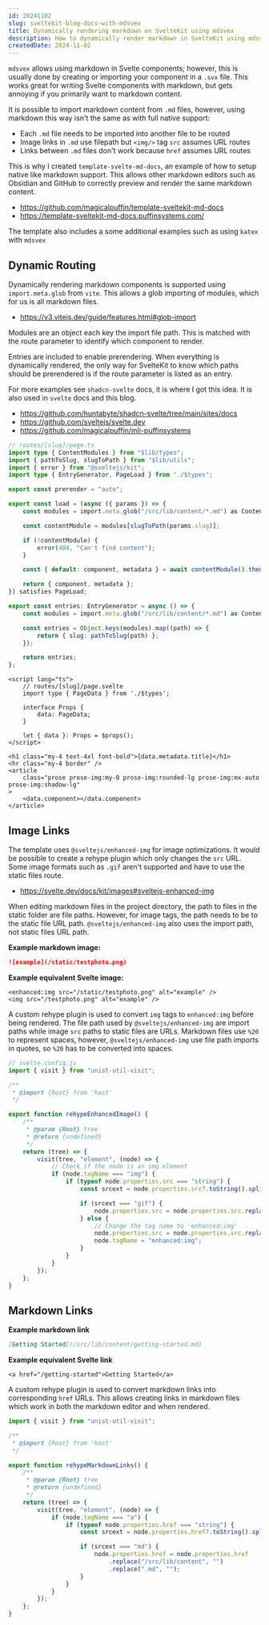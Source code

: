 ```yaml
---
id: 20241102
slug: sveltekit-blog-docs-with-mdsvex
title: Dynamically rendering markdown on SvelteKit using mdsvex
description: How to dynamically render markdown in SvelteKit using mdsvex and example template-sveltekit-md-docs. Page routing with vite glob imports and native like support of images and links.
createdDate: 2024-11-02
---
```

`mdsvex` allows using markdown in Svelte components; however, this is usually done by creating or importing your component in a `.svx` file. This works great for writing Svelte components with markdown, but gets annoying if you primarily want to markdown content.

It is possible to import markdown content from `.md` files, however, using markdown this way isn't the same as with full native support:
- Each `.md` file needs to be imported into another file to be routed
- Image links in `.md` use filepath but `<img/>` tag `src` assumes URL routes
- Links between `.md` files don't work because `href` assumes URL routes

This is why I created `template-svelte-md-docs`, an example of how to setup native like markdown support. This allows other markdown editors such as Obsidian and GitHub to correctly preview and render the same markdown content. 
- https://github.com/magicalpuffin/template-sveltekit-md-docs
- https://template-sveltekit-md-docs.puffinsystems.com/

The template also includes a some additional examples such as using `katex` with `mdsvex`

## Dynamic Routing

Dynamically rendering markdown components is supported using `import.meta.glob` from `vite`. This allows a glob importing of modules, which for us is all markdown files.
- https://v3.vitejs.dev/guide/features.html#glob-import

Modules are an object each key the import file path. This is matched with the route parameter to identify which component to render.

Entries are included to enable prerendering. When everything is dynamically rendered, the only way for SvelteKit to know which paths should be prerendered is if the route parameter is listed as an entry.

For more examples see `shadcn-svelte` docs, it is where I got this idea. It is also used in `svelte` docs and this blog.
- https://github.com/huntabyte/shadcn-svelte/tree/main/sites/docs
- https://github.com/sveltejs/svelte.dev
- https://github.com/magicalpuffin/mli-puffinsystems

```ts
// routes/[slug]/page.ts
import type { ContentModules } from "$lib/types";
import { pathToSlug, slugToPath } from "$lib/utils";
import { error } from "@sveltejs/kit";
import type { EntryGenerator, PageLoad } from "./$types";

export const prerender = "auto";

export const load = (async ({ params }) => {
	const modules = import.meta.glob("/src/lib/content/*.md") as ContentModules;

	const contentModule = modules[slugToPath(params.slug)];

	if (!contentModule) {
		error(404, "Can't find content");
	}

	const { default: component, metadata } = await contentModule().then();

	return { component, metadata };
}) satisfies PageLoad;

export const entries: EntryGenerator = async () => {
	const modules = import.meta.glob("/src/lib/content/*.md") as ContentModules;

	const entries = Object.keys(modules).map((path) => {
		return { slug: pathToSlug(path) };
	});

	return entries;
};
```

```svelte
<script lang="ts">
	// routes/[slug]/page.svelte
	import type { PageData } from './$types';

	interface Props {
		data: PageData;
	}

	let { data }: Props = $props();
</script>

<h1 class="my-4 text-4xl font-bold">{data.metadata.title}</h1>
<hr class="my-4 border" />
<article
	class="prose prose-img:my-0 prose-img:rounded-lg prose-img:mx-auto prose-img:shadow-lg"
>
	<data.component></data.component>
</article>
```


## Image Links

 The template uses `@sveltejs/enhanced-img` for image optimizations. It would be possible to create a rehype plugin which only changes the `src` URL. Some image formats such as `.gif` aren't supported and have to use the static files route.
- https://svelte.dev/docs/kit/images#sveltejs-enhanced-img

When editing markdown files in the project directory, the path to files in the static folder are file paths. However, for image tags, the path needs to be to the static file URL path. `@sveltejs/enhanced-img` also uses the import path, not static files URL path.

**Example markdown image:**

```markdown
![example](/static/testphoto.png)
```

**Example equivalent Svelte image:**

```svelte
<enhanced:img src="/static/testphoto.png" alt="example" />
<img src="/testphoto.png" alt="example" />
```


A custom rehype plugin is used to convert `img` tags to `enhanced:img` before being rendered. The file path used by `@sveltejs/enhanced-img` are import paths while image `src` paths to static files are URLs. Markdown files use `%20` to represent spaces, however, `@sveltejs/enhanced-img` use file path imports in quotes, so `%20` has to be converted into spaces.

```js
// svelte.config.js
import { visit } from "unist-util-visit";

/**
 * @import {Root} from 'hast'
 */

export function rehypeEnhancedImage() {
	/**
	 * @param {Root} tree
	 * @return {undefined}
	 */
	return (tree) => {
		visit(tree, "element", (node) => {
			// Check if the node is an img element
			if (node.tagName === "img") {
				if (typeof node.properties.src === "string") {
					const srcext = node.properties.src?.toString().split(".").pop();

					if (srcext === "gif") {
						node.properties.src = node.properties.src.replace("/static", "");
					} else {
						// Change the tag name to 'enhanced:img'
						node.properties.src = node.properties.src.replaceAll("%20", " ");
						node.tagName = "enhanced:img";
					}
				}
			}
		});
	};
}
```

## Markdown Links

**Example markdown link** 

```markdown
[Getting Started](/src/lib/content/getting-started.md)
```

**Example equivalent Svelte link**

```svelte
<a href="/getting-started">Getting Started</a>
```

A custom rehype plugin is used to convert markdown links into corresponding `href` URLs. This allows creating links in markdown files which work in both the markdown editor and when rendered.

```js
import { visit } from "unist-util-visit";

/**
 * @import {Root} from 'hast'
 */

export function rehypeMarkdownLinks() {
	/**
	 * @param {Root} tree
	 * @return {undefined}
	 */
	return (tree) => {
		visit(tree, "element", (node) => {
			if (node.tagName === "a") {
				if (typeof node.properties.href === "string") {
					const srcext = node.properties.href?.toString().split(".").pop();

					if (srcext === "md") {
						node.properties.href = node.properties.href
							.replace("/src/lib/content", "")
							.replace(".md", "");
					}
				}
			}
		});
	};
}
```
